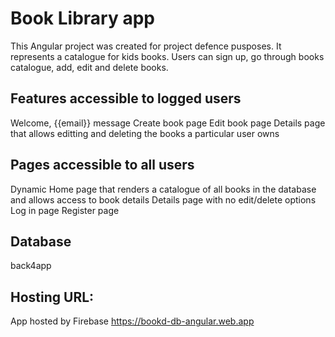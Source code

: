 # Book Library app

This Angular project was created for project defence pusposes. It represents a catalogue for kids books. Users can sign up, go through books catalogue, add, edit and delete books.

## Features accessible to logged users

Welcome, {{email}} message
Create book page
Edit book page
Details page that allows editting and deleting the books a particular user owns

## Pages accessible to all users 
Dynamic Home page that renders a catalogue of all books in the database and allows access to book details 
Details page with no edit/delete options
Log in page
Register page

## Database
back4app

## Hosting URL:
App hosted by Firebase
https://bookd-db-angular.web.app 
